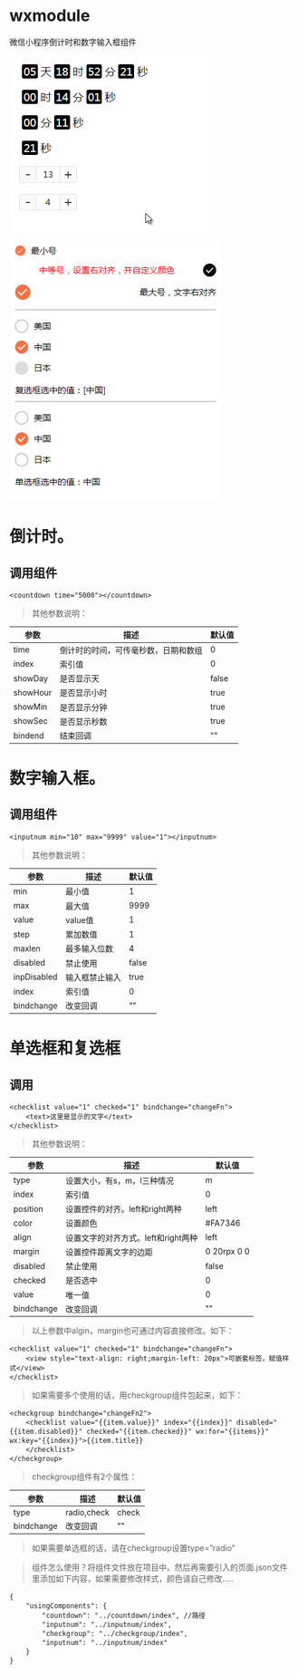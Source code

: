 # wxmodule
微信小程序倒计时和数字输入框组件


![avatar](https://github.com/Takeos/wxmodule/blob/master/wxdemo2.gif)

![avatar](https://github.com/Takeos/wxmodule/blob/master/wxdemo3.gif)

# 倒计时。

## 调用组件

```
<countdown time="5000"></countdown>
```

>其他参数说明：

| 参数 | 描述 | 默认值 |
| ------ | ------ | ------ |
| time | 倒计时的时间，可传毫秒数，日期和数组 | 0 |
| index | 索引值 | 0 |
| showDay | 是否显示天 | false |
| showHour | 是否显示小时 | true |
| showMin | 是否显示分钟 | true |
| showSec | 是否显示秒数 | true |
| bindend | 结束回调 | "" |


# 数字输入框。

## 调用组件
```
<inputnum min="10" max="9999" value="1"></inputnum>
```
>其他参数说明：

| 参数 | 描述 | 默认值 |
| ------ | ------ | ------ |
| min | 最小值 | 1 |
| max | 最大值 | 9999 |
| value | value值 | 1 |
| step | 累加数值 | 1 |
| maxlen | 最多输入位数 | 4 |
| disabled | 禁止使用 | false |
| inpDisabled | 输入框禁止输入	 | true |
| index | 索引值 | 0 |
| bindchange | 改变回调 | "" |


# 单选框和复选框
## 调用
```
<checklist value="1" checked="1" bindchange="changeFn">
    <text>这里是显示的文字</text>
</checklist>
```
>其他参数说明：

| 参数 | 描述 | 默认值 |
| ------ | ------ | ------ |
| type | 设置大小，有s，m，l三种情况 | m |
| index | 索引值 | 0 |
| position | 设置控件的对齐。left和right两种 | left |
| color | 设置颜色 | #FA7346 |
| align | 设置文字的对齐方式。left和right两种 | left |
| margin | 设置控件距离文字的边距	 | 0 20rpx 0 0 |
| disabled | 禁止使用 | false |
| checked | 是否选中 | 0 |
| value | 唯一值 | 0 |
| bindchange | 改变回调 | "" |

>以上参数中algin，margin也可通过内容直接修改。如下：

```
<checklist value="1" checked="1" bindchange="changeFn">
    <view style="text-align: right;margin-left: 20px">可嵌套标签，赋值样式</view>
</checklist>
```

>如果需要多个使用的话，用checkgroup组件包起来，如下：

```
<checkgroup bindchange="changeFn2">
    <checklist value="{{item.value}}" index="{{index}}" disabled="{{item.disabled}}" checked="{{item.checked}}" wx:for="{{items}}" wx:key="{{index}}">{{item.title}}
    </checklist>
</checkgroup>  
```
>checkgroup组件有2个属性：

| 参数 | 描述 | 默认值 |
| ------ | ------ | ------ |
| type | radio,check | check |
| bindchange | 改变回调 | "" |

>如果需要单选框的话，请在checkgroup设置type=”radio”


>组件怎么使用？将组件文件放在项目中。然后再需要引入的页面.json文件里添加如下内容，如果需要修改样式，颜色请自己修改…..


```
{
    "usingComponents": {
        "countdown": "../countdown/index", //路径
        "inputnum": "../inputnum/index",
        "checkgroup": "../checkgroup/index",
        "inputnum": "../inputnum/index"
    }
}
```
